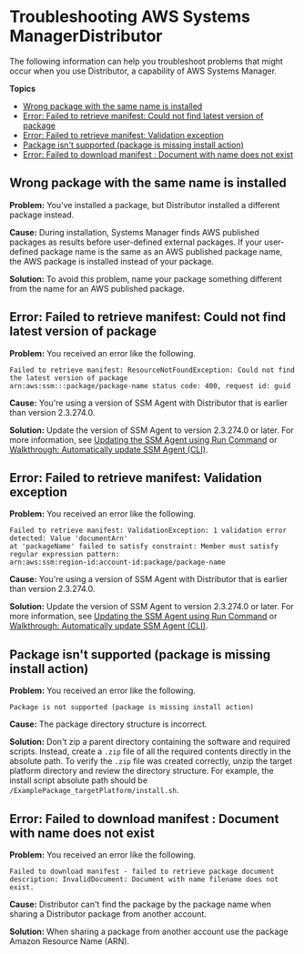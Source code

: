 # Troubleshooting AWS Systems ManagerDistributor<a name="distributor-troubleshooting"></a>

The following information can help you troubleshoot problems that might occur when you use Distributor, a capability of AWS Systems Manager\.

**Topics**
+ [Wrong package with the same name is installed](#distributor-tshoot-1)
+ [Error: Failed to retrieve manifest: Could not find latest version of package](#distributor-tshoot-2)
+ [Error: Failed to retrieve manifest: Validation exception](#distributor-tshoot-3)
+ [Package isn't supported \(package is missing install action\)](#distributor-tshoot-4)
+ [Error: Failed to download manifest : Document with name does not exist](#distributor-tshoot-5)

## Wrong package with the same name is installed<a name="distributor-tshoot-1"></a>

**Problem:** You've installed a package, but Distributor installed a different package instead\.

**Cause:** During installation, Systems Manager finds AWS published packages as results before user\-defined external packages\. If your user\-defined package name is the same as an AWS published package name, the AWS package is installed instead of your package\.

**Solution:** To avoid this problem, name your package something different from the name for an AWS published package\.

## Error: Failed to retrieve manifest: Could not find latest version of package<a name="distributor-tshoot-2"></a>

**Problem:** You received an error like the following\.

```
Failed to retrieve manifest: ResourceNotFoundException: Could not find the latest version of package 
arn:aws:ssm:::package/package-name status code: 400, request id: guid
```

**Cause:** You're using a version of SSM Agent with Distributor that is earlier than version 2\.3\.274\.0\.

**Solution:** Update the version of SSM Agent to version 2\.3\.274\.0 or later\. For more information, see [Updating the SSM Agent using Run Command](run-command-tutorial-update-software.md#rc-console-agentexample) or [Walkthrough: Automatically update SSM Agent \(CLI\)](sysman-state-cli.md)\.

## Error: Failed to retrieve manifest: Validation exception<a name="distributor-tshoot-3"></a>

**Problem:** You received an error like the following\.

```
Failed to retrieve manifest: ValidationException: 1 validation error detected: Value 'documentArn'
at 'packageName' failed to satisfy constraint: Member must satisfy regular expression pattern:
arn:aws:ssm:region-id:account-id:package/package-name
```

**Cause:** You're using a version of SSM Agent with Distributor that is earlier than version 2\.3\.274\.0\.

**Solution:** Update the version of SSM Agent to version 2\.3\.274\.0 or later\. For more information, see [Updating the SSM Agent using Run Command](run-command-tutorial-update-software.md#rc-console-agentexample) or [Walkthrough: Automatically update SSM Agent \(CLI\)](sysman-state-cli.md)\.

## Package isn't supported \(package is missing install action\)<a name="distributor-tshoot-4"></a>

**Problem:** You received an error like the following\.

```
Package is not supported (package is missing install action)
```

**Cause:** The package directory structure is incorrect\.

**Solution:** Don't zip a parent directory containing the software and required scripts\. Instead, create a `.zip` file of all the required contents directly in the absolute path\. To verify the `.zip` file was created correctly, unzip the target platform directory and review the directory structure\. For example, the install script absolute path should be `/ExamplePackage_targetPlatform/install.sh`\.

## Error: Failed to download manifest : Document with name does not exist<a name="distributor-tshoot-5"></a>

**Problem:** You received an error like the following\. 

```
Failed to download manifest - failed to retrieve package document description: InvalidDocument: Document with name filename does not exist.
```

**Cause:** Distributor can't find the package by the package name when sharing a Distributor package from another account\.

**Solution:** When sharing a package from another account use the package Amazon Resource Name \(ARN\)\.